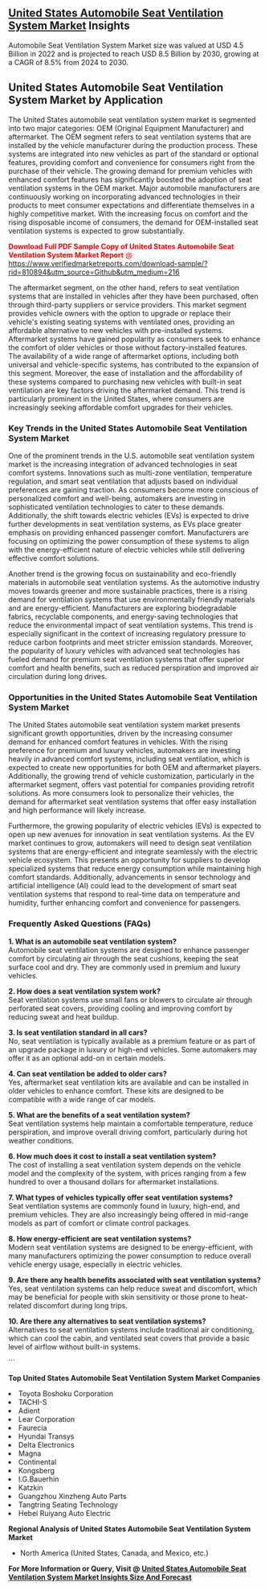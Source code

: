 <h2><a href="https://www.verifiedmarketreports.com/download-sample/?rid=810894&amp;utm_source=Github&amp;utm_medium=216" target="_blank">United States Automobile Seat Ventilation System Market</a> Insights</h2><p>Automobile Seat Ventilation System Market size was valued at USD 4.5 Billion in 2022 and is projected to reach USD 8.5 Billion by 2030, growing at a CAGR of 8.5% from 2024 to 2030.</p><p><h2>United States Automobile Seat Ventilation System Market by Application</h2><p>The United States automobile seat ventilation system market is segmented into two major categories: OEM (Original Equipment Manufacturer) and aftermarket. The OEM segment refers to seat ventilation systems that are installed by the vehicle manufacturer during the production process. These systems are integrated into new vehicles as part of the standard or optional features, providing comfort and convenience for consumers right from the purchase of their vehicle. The growing demand for premium vehicles with enhanced comfort features has significantly boosted the adoption of seat ventilation systems in the OEM market. Major automobile manufacturers are continuously working on incorporating advanced technologies in their products to meet consumer expectations and differentiate themselves in a highly competitive market. With the increasing focus on comfort and the rising disposable income of consumers, the demand for OEM-installed seat ventilation systems is expected to grow substantially.<p><span class=""><span style="color: #ff0000;"><strong>Download Full PDF Sample Copy of United States Automobile Seat Ventilation System Market Report</strong> @ </span><a href="https://www.verifiedmarketreports.com/download-sample/?rid=810894&amp;utm_source=Github&amp;utm_medium=216" target="_blank">https://www.verifiedmarketreports.com/download-sample/?rid=810894&amp;utm_source=Github&amp;utm_medium=216</a></span></p><p>The aftermarket segment, on the other hand, refers to seat ventilation systems that are installed in vehicles after they have been purchased, often through third-party suppliers or service providers. This market segment provides vehicle owners with the option to upgrade or replace their vehicle's existing seating systems with ventilated ones, providing an affordable alternative to new vehicles with pre-installed systems. Aftermarket systems have gained popularity as consumers seek to enhance the comfort of older vehicles or those without factory-installed features. The availability of a wide range of aftermarket options, including both universal and vehicle-specific systems, has contributed to the expansion of this segment. Moreover, the ease of installation and the affordability of these systems compared to purchasing new vehicles with built-in seat ventilation are key factors driving the aftermarket demand. This trend is particularly prominent in the United States, where consumers are increasingly seeking affordable comfort upgrades for their vehicles.</p><h3>Key Trends in the United States Automobile Seat Ventilation System Market</h3><p>One of the prominent trends in the U.S. automobile seat ventilation system market is the increasing integration of advanced technologies in seat comfort systems. Innovations such as multi-zone ventilation, temperature regulation, and smart seat ventilation that adjusts based on individual preferences are gaining traction. As consumers become more conscious of personalized comfort and well-being, automakers are investing in sophisticated ventilation technologies to cater to these demands. Additionally, the shift towards electric vehicles (EVs) is expected to drive further developments in seat ventilation systems, as EVs place greater emphasis on providing enhanced passenger comfort. Manufacturers are focusing on optimizing the power consumption of these systems to align with the energy-efficient nature of electric vehicles while still delivering effective comfort solutions.</p><p>Another trend is the growing focus on sustainability and eco-friendly materials in automobile seat ventilation systems. As the automotive industry moves towards greener and more sustainable practices, there is a rising demand for ventilation systems that use environmentally friendly materials and are energy-efficient. Manufacturers are exploring biodegradable fabrics, recyclable components, and energy-saving technologies that reduce the environmental impact of seat ventilation systems. This trend is especially significant in the context of increasing regulatory pressure to reduce carbon footprints and meet stricter emission standards. Moreover, the popularity of luxury vehicles with advanced seat technologies has fueled demand for premium seat ventilation systems that offer superior comfort and health benefits, such as reduced perspiration and improved air circulation during long drives.</p><h3>Opportunities in the United States Automobile Seat Ventilation System Market</h3><p>The United States automobile seat ventilation system market presents significant growth opportunities, driven by the increasing consumer demand for enhanced comfort features in vehicles. With the rising preference for premium and luxury vehicles, automakers are investing heavily in advanced comfort systems, including seat ventilation, which is expected to create new opportunities for both OEM and aftermarket players. Additionally, the growing trend of vehicle customization, particularly in the aftermarket segment, offers vast potential for companies providing retrofit solutions. As more consumers look to personalize their vehicles, the demand for aftermarket seat ventilation systems that offer easy installation and high performance will likely increase.</p><p>Furthermore, the growing popularity of electric vehicles (EVs) is expected to open up new avenues for innovation in seat ventilation systems. As the EV market continues to grow, automakers will need to design seat ventilation systems that are energy-efficient and integrate seamlessly with the electric vehicle ecosystem. This presents an opportunity for suppliers to develop specialized systems that reduce energy consumption while maintaining high comfort standards. Additionally, advancements in sensor technology and artificial intelligence (AI) could lead to the development of smart seat ventilation systems that respond to real-time data on temperature and humidity, further enhancing comfort and convenience for passengers.</p><h3>Frequently Asked Questions (FAQs)</h3><p><b>1. What is an automobile seat ventilation system?</b><br>Automobile seat ventilation systems are designed to enhance passenger comfort by circulating air through the seat cushions, keeping the seat surface cool and dry. They are commonly used in premium and luxury vehicles.</p><p><b>2. How does a seat ventilation system work?</b><br>Seat ventilation systems use small fans or blowers to circulate air through perforated seat covers, providing cooling and improving comfort by reducing sweat and heat buildup.</p><p><b>3. Is seat ventilation standard in all cars?</b><br>No, seat ventilation is typically available as a premium feature or as part of an upgrade package in luxury or high-end vehicles. Some automakers may offer it as an optional add-on in certain models.</p><p><b>4. Can seat ventilation be added to older cars?</b><br>Yes, aftermarket seat ventilation kits are available and can be installed in older vehicles to enhance comfort. These kits are designed to be compatible with a wide range of car models.</p><p><b>5. What are the benefits of a seat ventilation system?</b><br>Seat ventilation systems help maintain a comfortable temperature, reduce perspiration, and improve overall driving comfort, particularly during hot weather conditions.</p><p><b>6. How much does it cost to install a seat ventilation system?</b><br>The cost of installing a seat ventilation system depends on the vehicle model and the complexity of the system, with prices ranging from a few hundred to over a thousand dollars for aftermarket installations.</p><p><b>7. What types of vehicles typically offer seat ventilation systems?</b><br>Seat ventilation systems are commonly found in luxury, high-end, and premium vehicles. They are also increasingly being offered in mid-range models as part of comfort or climate control packages.</p><p><b>8. How energy-efficient are seat ventilation systems?</b><br>Modern seat ventilation systems are designed to be energy-efficient, with many manufacturers optimizing the power consumption to reduce overall vehicle energy usage, especially in electric vehicles.</p><p><b>9. Are there any health benefits associated with seat ventilation systems?</b><br>Yes, seat ventilation systems can help reduce sweat and discomfort, which may be beneficial for people with skin sensitivity or those prone to heat-related discomfort during long trips.</p><p><b>10. Are there any alternatives to seat ventilation systems?</b><br>Alternatives to seat ventilation systems include traditional air conditioning, which can cool the cabin, and ventilated seat covers that provide a basic level of airflow without built-in systems.</p>```</p><p><strong>Top United States Automobile Seat Ventilation System Market Companies</strong></p><div data-test-id=""><p><li>Toyota Boshoku Corporation</li><li> TACHI-S</li><li> Adient</li><li> Lear Corporation</li><li> Faurecia</li><li> Hyundai Transys</li><li> Delta Electronics</li><li> Magna</li><li> Continental</li><li> Kongsberg</li><li> I.G.Bauerhin</li><li> Katzkin</li><li> Guangzhou Xinzheng Auto Parts</li><li> Tangtring Seating Technology</li><li> Hebei Ruiyang Auto Electric</li></p><div><strong>Regional Analysis of&nbsp;United States Automobile Seat Ventilation System Market</strong></div><ul><li dir="ltr"><p dir="ltr">North America&nbsp;(United States, Canada, and Mexico, etc.)</p></li></ul><p><strong>For More Information or Query, Visit @&nbsp;</strong><strong><a href="https://www.verifiedmarketreports.com/product/automobile-seat-ventilation-system-market/?utm_source=Github&amp;utm_medium=216" target="_blank">United States Automobile Seat Ventilation System Market Insights Size And Forecast</a></strong></p></div>
